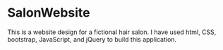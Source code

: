 # SalonWebsite

This is a website design for a fictional hair salon. I have used html, CSS, bootstrap, JavaScript, and jQuery to build this application. 

